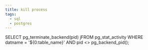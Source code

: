 ```yaml
---
title: kill process
tags:
  - sql
  - postgres
---
```

SELECT pg_terminate_backend(pid)
  jFROM pg_stat_activity
WHERE datname = '${0:table_name}'
  AND pid <> pg_backend_pid();
